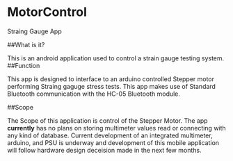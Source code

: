 # MotorControl
Straing Gauge App

##What is it?

This is an android application used to control a strain gauge testing system.
##Function

This app is designed to interface to an arduino controlled Stepper motor performing Straing gaguge stress tests. This app makes use of
Standard Bluetooth communication with the HC-05 Bluetooth module.

##Scope

The Scope of this application is control of the Stepper Motor. The app **currently** has no plans on storing multimeter values read or
connecting with any kind of database. Current development of an integrated multimeter, arduino, and PSU is underway and development of this
mobile application will follow hardware design deceision made in the next few months.
